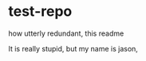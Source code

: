 test-repo
==========

how utterly redundant, this readme

It is really stupid, but my name is jason,